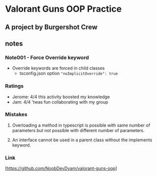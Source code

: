 # Valorant Guns OOP Practice

## A project by Burgershot Crew

## notes

### Note001 - Force Override keyword

- Override keywords are forced in child classes
  - tsconfig.json option `"noImplicitOverride": true`

### Ratings

- Jerome: 4/4 this activity boosted my knowledge
- Jam: 4/4 'twas fun collaborating with my group

### Mistakes

1. Overloading a method in typescript is possible with same number of parameters but not possible with different number of parameters.

2. An interface cannot be used in a parent class without the implements keyword.

### Link

[https://github.com/NoobDevDyam/valorant-guns-oop]